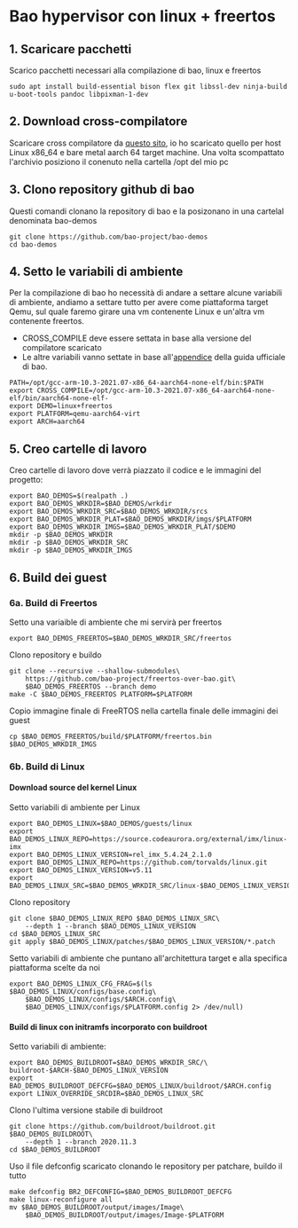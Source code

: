 # Bao hypervisor con linux + freertos

## 1. Scaricare pacchetti 

Scarico pacchetti necessari alla compilazione di bao, linux e freertos

```
sudo apt install build-essential bison flex git libssl-dev ninja-build u-boot-tools pandoc libpixman-1-dev
```

## 2. Download cross-compilatore

Scaricare cross compilatore da [questo sito](https://developer.arm.com/downloads/-/arm-gnu-toolchain-downloads), io ho scaricato quello per host Linux x86_64 e bare metal aarch 64 target machine.
Una volta scompattato l'archivio posiziono il conenuto nella cartella /opt del mio pc

## 3. Clono repository github di bao 

Questi comandi clonano la repository di bao e la posizonano in una cartelal denominata bao-demos

```
git clone https://github.com/bao-project/bao-demos
cd bao-demos
```

## 4. Setto le variabili di ambiente

Per la compilazione di bao ho necessità di andare a settare alcune variabili di ambiente, andiamo a settare tutto per avere come piattaforma target Qemu, sul quale faremo girare una vm contenente Linux e un'altra vm contenente freertos.

- CROSS_COMPILE deve essere settata in base alla versione del compilatore scaricato
- Le altre variabili vanno settate in base all'[appendice](https://github.com/bao-project/bao-demos#Appendix-I) della guida ufficiale di bao.

```
PATH=/opt/gcc-arm-10.3-2021.07-x86_64-aarch64-none-elf/bin:$PATH
export CROSS_COMPILE=/opt/gcc-arm-10.3-2021.07-x86_64-aarch64-none-elf/bin/aarch64-none-elf-
export DEMO=linux+freertos
export PLATFORM=qemu-aarch64-virt
export ARCH=aarch64
```

## 5. Creo cartelle di lavoro

Creo cartelle di lavoro dove verrà piazzato il codice e le immagini del progetto:

```
export BAO_DEMOS=$(realpath .)
export BAO_DEMOS_WRKDIR=$BAO_DEMOS/wrkdir
export BAO_DEMOS_WRKDIR_SRC=$BAO_DEMOS_WRKDIR/srcs
export BAO_DEMOS_WRKDIR_PLAT=$BAO_DEMOS_WRKDIR/imgs/$PLATFORM
export BAO_DEMOS_WRKDIR_IMGS=$BAO_DEMOS_WRKDIR_PLAT/$DEMO
mkdir -p $BAO_DEMOS_WRKDIR
mkdir -p $BAO_DEMOS_WRKDIR_SRC
mkdir -p $BAO_DEMOS_WRKDIR_IMGS
```

## 6. Build dei guest 

### 6a. Build di Freertos

Setto una variaible di ambiente che mi servirà per freertos

```
export BAO_DEMOS_FREERTOS=$BAO_DEMOS_WRKDIR_SRC/freertos
```

Clono repository e buildo

```
git clone --recursive --shallow-submodules\
    https://github.com/bao-project/freertos-over-bao.git\
    $BAO_DEMOS_FREERTOS --branch demo
make -C $BAO_DEMOS_FREERTOS PLATFORM=$PLATFORM
```

Copio immagine finale di FreeRTOS nella cartella finale delle immagini dei guest

```
cp $BAO_DEMOS_FREERTOS/build/$PLATFORM/freertos.bin $BAO_DEMOS_WRKDIR_IMGS
```

### 6b. Build di Linux

#### Download source del kernel Linux

Setto variabili di ambiente per Linux

```
export BAO_DEMOS_LINUX=$BAO_DEMOS/guests/linux
export BAO_DEMOS_LINUX_REPO=https://source.codeaurora.org/external/imx/linux-imx
export BAO_DEMOS_LINUX_VERSION=rel_imx_5.4.24_2.1.0
export BAO_DEMOS_LINUX_REPO=https://github.com/torvalds/linux.git
export BAO_DEMOS_LINUX_VERSION=v5.11
export BAO_DEMOS_LINUX_SRC=$BAO_DEMOS_WRKDIR_SRC/linux-$BAO_DEMOS_LINUX_VERSION
```

Clono repository 

```
git clone $BAO_DEMOS_LINUX_REPO $BAO_DEMOS_LINUX_SRC\
    --depth 1 --branch $BAO_DEMOS_LINUX_VERSION
cd $BAO_DEMOS_LINUX_SRC
git apply $BAO_DEMOS_LINUX/patches/$BAO_DEMOS_LINUX_VERSION/*.patch
```

Setto variabili di ambiente che puntano all'architettura target e alla specifica piattaforma scelte da noi

```
export BAO_DEMOS_LINUX_CFG_FRAG=$(ls $BAO_DEMOS_LINUX/configs/base.config\
    $BAO_DEMOS_LINUX/configs/$ARCH.config\
    $BAO_DEMOS_LINUX/configs/$PLATFORM.config 2> /dev/null)
```

#### Build di linux con initramfs incorporato con buildroot

Setto variabili di ambiente:

```
export BAO_DEMOS_BUILDROOT=$BAO_DEMOS_WRKDIR_SRC/\
buildroot-$ARCH-$BAO_DEMOS_LINUX_VERSION
export BAO_DEMOS_BUILDROOT_DEFCFG=$BAO_DEMOS_LINUX/buildroot/$ARCH.config
export LINUX_OVERRIDE_SRCDIR=$BAO_DEMOS_LINUX_SRC
```

Clono l'ultima versione stabile di buildroot


```
git clone https://github.com/buildroot/buildroot.git $BAO_DEMOS_BUILDROOT\
    --depth 1 --branch 2020.11.3
cd $BAO_DEMOS_BUILDROOT
```

Uso il file defconfig scaricato clonando le repository per patchare, buildo il tutto


```
make defconfig BR2_DEFCONFIG=$BAO_DEMOS_BUILDROOT_DEFCFG
make linux-reconfigure all
mv $BAO_DEMOS_BUILDROOT/output/images/Image\
    $BAO_DEMOS_BUILDROOT/output/images/Image-$PLATFORM
```

